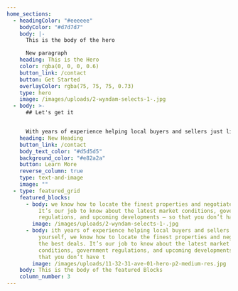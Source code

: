 ```yaml
---
home_sections:
  - headingColor: "#eeeeee"
    bodyColor: "#d7d7d7"
    body: |-
      This is the body of the hero

      New paragraph
    heading: This is the Hero
    color: rgba(0, 0, 0, 0.6)
    button_link: /contact
    button: Get Started
    overlayColor: rgba(75, 75, 75, 0.73)
    type: hero
    image: /images/uploads/2-wyndam-selects-1-.jpg
  - body: >-
      ## Let's get it


      With years of experience helping local buyers and sellers just like yourself, we know how to locate the finest properties and negotiate the best deals. It’s our job to know about the latest market conditions, government regulations, and upcoming developments – so that you don’t have to.
    heading: New Heading
    button_link: /contact
    body_text_color: "#d5d5d5"
    background_color: "#e82a2a"
    button: Learn More
    reverse_column: true
    type: text-and-image
    image: ""
  - type: featured_grid
    featured_blocks:
      - body: we know how to locate the finest properties and negotiate the best deals.
          It’s our job to know about the latest market conditions, government
          regulations, and upcoming developments – so that you don’t have t
        image: /images/uploads/2-wyndam-selects-1-.jpg
      - body: ith years of experience helping local buyers and sellers just like
          yourself, we know how to locate the finest properties and negotiate
          the best deals. It’s our job to know about the latest market
          conditions, government regulations, and upcoming developments – so
          that you don’t have t
        image: /images/uploads/11-32-31-ave-01-hero-p2-medium-res.jpg
    body: This is the body of the featured Blocks
    column_number: 3
---
```

